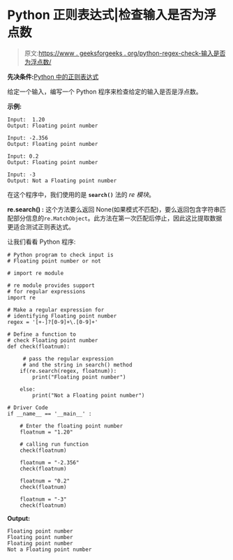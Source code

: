 # Python 正则表达式|检查输入是否为浮点数

> 原文:[https://www . geeksforgeeks . org/python-regex-check-输入是否为浮点数/](https://www.geeksforgeeks.org/python-regex-check-whether-the-input-is-floating-point-number-or-not/)

**先决条件:**[Python 中的正则表达式](https://www.geeksforgeeks.org/regular-expression-python-examples-set-1/)

给定一个输入，编写一个 Python 程序来检查给定的输入是否是浮点数。

**示例:**

```
Input:  1.20
Output: Floating point number

Input: -2.356
Output: Floating point number

Input: 0.2
Output: Floating point number

Input: -3
Output: Not a Floating point number

```

在这个程序中，我们使用的是 **`search()`** 法的 *re 模块*。

**re.search() :** 这个方法要么返回 None(如果模式不匹配)，要么返回包含字符串匹配部分信息的`re.MatchObject`。此方法在第一次匹配后停止，因此这比提取数据更适合测试正则表达式。

让我们看看 Python 程序:

```
# Python program to check input is
# Floating point number or not

# import re module

# re module provides support
# for regular expressions
import re

# Make a regular expression for
# identifying Floating point number 
regex = '[+-]?[0-9]+\.[0-9]+'

# Define a function to
# check Floating point number 
def check(floatnum): 

     # pass the regular expression
     # and the string in search() method
    if(re.search(regex, floatnum)): 
        print("Floating point number") 

    else: 
        print("Not a Floating point number") 

# Driver Code 
if __name__ == '__main__' : 

    # Enter the floating point number
    floatnum = "1.20"

    # calling run function 
    check(floatnum)

    floatnum = "-2.356"
    check(floatnum)

    floatnum = "0.2"
    check(floatnum)

    floatnum = "-3"
    check(floatnum)
```

**Output:**

```
Floating point number
Floating point number
Floating point number
Not a Floating point number

```